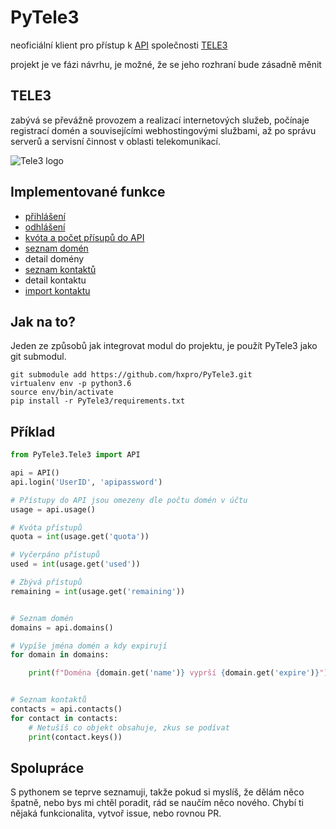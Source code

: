 # PyTele3
neoficiální klient pro přístup k [API](https://www.tele3.cz/api.html) společnosti [TELE3](https://www.tele3.cz)

projekt je ve fázi návrhu, je možné,
že se jeho rozhraní bude zásadně měnit


## TELE3
zabývá se převážně provozem a realizací internetových služeb, počínaje registrací domén a souvisejícími webhostingovými službami, až po správu serverů a servisní činnost v oblasti telekomunikací.

![Tele3 logo](https://www.tele3.cz/img/logo.jpg)

## Implementované funkce

 - [přihlášení](https://www.tele3.cz/api-login.html)
 - [odhlášení](https://www.tele3.cz/api-logout.html)
 - [kvóta a počet přísupů do API](https://www.tele3.cz/api-get-usage.html)
 - [seznam domén](https://www.tele3.cz/api-list-domains.html)
 - detail domény
 - [seznam kontaktů](https://www.tele3.cz/api-list-contacts.html)
 - detail kontaktu
 - [import kontaktu](https://www.tele3.cz/api-import-contact.html)


## Jak na to?
Jeden ze způsobů jak integrovat modul do projektu,
je použít PyTele3 jako git submodul.
```
git submodule add https://github.com/hxpro/PyTele3.git
virtualenv env -p python3.6
source env/bin/activate
pip install -r PyTele3/requirements.txt
```

## Příklad

```python
from PyTele3.Tele3 import API

api = API()
api.login('UserID', 'apipassword')

# Přístupy do API jsou omezeny dle počtu domén v účtu
usage = api.usage()

# Kvóta přístupů
quota = int(usage.get('quota'))

# Vyčerpáno přístupů
used = int(usage.get('used'))

# Zbývá přístupů
remaining = int(usage.get('remaining'))


# Seznam domén
domains = api.domains()

# Vypíše jména domén a kdy expirují
for domain in domains:

    print(f"Doména {domain.get('name')} vyprší {domain.get('expire')}")


# Seznam kontaktů
contacts = api.contacts()
for contact in contacts:
    # Netušíš co objekt obsahuje, zkus se podívat
    print(contact.keys())
```

## Spolupráce
S pythonem se teprve seznamuji, takže pokud si myslíš,
že dělám něco špatně, nebo bys mi chtěl poradit,
rád se naučím něco nového. Chybí ti nějaká funkcionalita,
vytvoř issue, nebo rovnou PR.